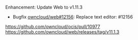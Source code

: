 Enhancement: Update Web to v1.11.3

- Bugfix [owncloud/web#12156](https://github.com/owncloud/web/pull/12156): Replace text editor: #12156

https://github.com/owncloud/ocis/pull/10977
https://github.com/owncloud/web/releases/tag/v11.1.3
